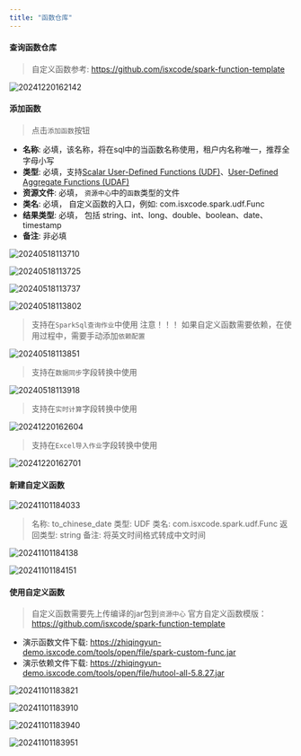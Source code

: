 ```yaml
---
title: "函数仓库"
---
```


#### 查询函数仓库

> 自定义函数参考: https://github.com/isxcode/spark-function-template

![20241220162142](https://img.isxcode.com/picgo/20241220162142.png)

#### 添加函数

> 点击`添加函数`按钮

- **名称**: 必填，该名称，将在sql中的当函数名称使用，租户内名称唯一，推荐全字母小写 
- **类型**: 必填，支持[Scalar User-Defined Functions (UDF)](https://spark.apache.org/docs/latest/sql-ref-functions-udf-scalar.html)、[User-Defined Aggregate Functions (UDAF)](https://spark.apache.org/docs/latest/sql-ref-functions-udf-aggregate.html) 
- **资源文件**: 必填， `资源中心`中的`函数`类型的文件
- **类名**: 必填， 自定义函数的入口，例如: com.isxcode.spark.udf.Func 
- **结果类型**: 必填， 包括 string、int、long、double、boolean、date、timestamp
- **备注**: 非必填

![20240518113710](https://img.isxcode.com/picgo/20240518113710.png)

![20240518113725](https://img.isxcode.com/picgo/20240518113725.png)

![20240518113737](https://img.isxcode.com/picgo/20240518113737.png)

![20240518113802](https://img.isxcode.com/picgo/20240518113802.png)

> 支持在`SparkSql查询作业`中使用
> 注意！！！ 如果自定义函数需要依赖，在使用过程中，需要手动添加`依赖配置`

![20240518113851](https://img.isxcode.com/picgo/20240518113851.png)

> 支持在`数据同步`字段转换中使用

![20240518113918](https://img.isxcode.com/picgo/20240518113918.png)

> 支持在`实时计算`字段转换中使用

![20241220162604](https://img.isxcode.com/picgo/20241220162604.png)

> 支持在`Excel导入作业`字段转换中使用

![20241220162701](https://img.isxcode.com/picgo/20241220162701.png)

#### 新建自定义函数

![20241101184033](https://img.isxcode.com/picgo/20241101184033.png)

> 名称: to_chinese_date
> 类型: UDF
> 类名: com.isxcode.spark.udf.Func
> 返回类型: string
> 备注: 将英文时间格式转成中文时间

![20241101184138](https://img.isxcode.com/picgo/20241101184138.png)

![20241101184151](https://img.isxcode.com/picgo/20241101184151.png)

#### 使用自定义函数

> 自定义函数需要先上传编译的jar包到`资源中心`
> 官方自定义函数模版： https://github.com/isxcode/spark-function-template
  
- 演示函数文件下载:
https://zhiqingyun-demo.isxcode.com/tools/open/file/spark-custom-func.jar
- 演示依赖文件下载:
https://zhiqingyun-demo.isxcode.com/tools/open/file/hutool-all-5.8.27.jar

![20241101183821](https://img.isxcode.com/picgo/20241101183821.png)

![20241101183910](https://img.isxcode.com/picgo/20241101183910.png)

![20241101183940](https://img.isxcode.com/picgo/20241101183940.png)

![20241101183951](https://img.isxcode.com/picgo/20241101183951.png)
